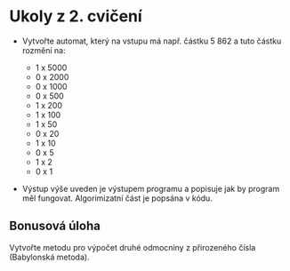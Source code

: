 # Ukoly z 2. cvičení

- Vytvořte automat, který na vstupu má např. částku 5 862 a tuto částku rozmění na:
 
    - 1 x 5000
    - 0 x 2000
    - 0 x 1000
    - 0 x 500
    - 1 x 200
    - 1 x 100
    - 1 x 50
    - 0 x 20
    - 1 x 10
    - 0 x 5
    - 1 x 2
    - 0 x 1
- Výstup výše uveden je výstupem programu a popisuje jak by program měl fungovat. Algorimizatní část je popsána v kódu.

## Bonusová úloha

Vytvořte metodu pro výpočet druhé odmocniny z přirozeného čísla (Babylonská metoda).
